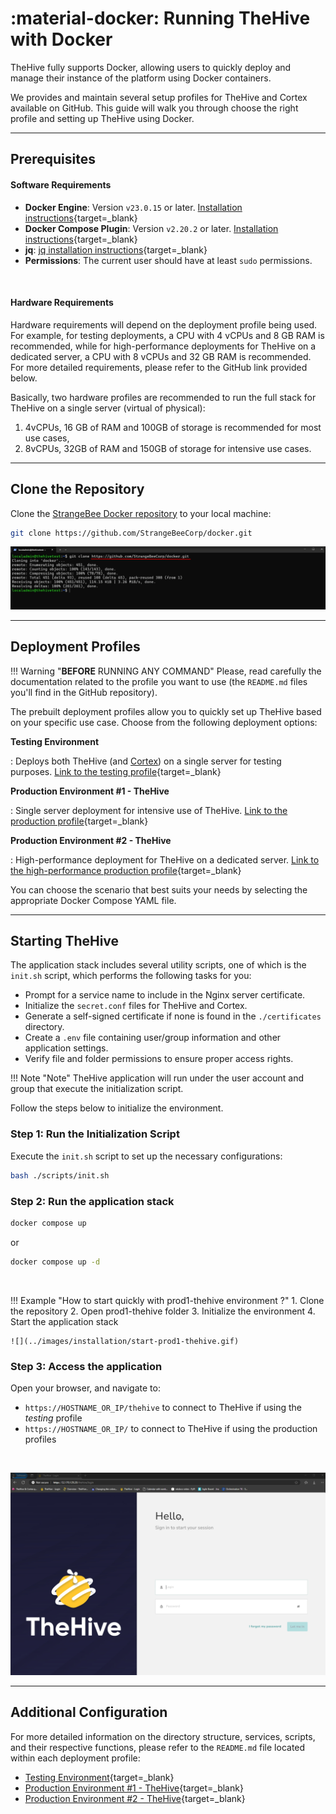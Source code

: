 # :material-docker: Running TheHive with Docker

TheHive fully supports Docker, allowing users to quickly deploy and manage their instance of the platform using Docker containers.

We provides and maintain several setup profiles for TheHive and Cortex available on GitHub. This guide will walk you through choose the right profile and setting up TheHive using Docker.

---

## Prerequisites

#### Software Requirements

- **Docker Engine**: Version `v23.0.15` or later. [Installation instructions](https://docs.docker.com/engine/install/){target=_blank}
- **Docker Compose Plugin**: Version `v2.20.2` or later. [Installation instructions](https://docs.docker.com/compose/install/){target=_blank}
- **jq**: [jq installation instructions](https://jqlang.github.io/jq/){target=_blank}
- **Permissions**: The current user should have at least `sudo` permissions.

&nbsp;

#### Hardware Requirements

Hardware requirements will depend on the deployment profile being used. For example, for testing deployments, a CPU with 4 vCPUs and 8 GB RAM is recommended, while for high-performance deployments for TheHive on a dedicated server, a CPU with 8 vCPUs and 32 GB RAM is recommended. For more detailed requirements, please refer to the GitHub link provided below.

Basically, two hardware profiles are recommended to run the full stack for TheHive on a single server (virtual of physical): 

1. 4vCPUs, 16 GB of RAM and 100GB of storage is recommended for most use cases, 
2. 8vCPUs, 32GB of RAM and 150GB of storage for intensive use cases.


---

## Clone the Repository

Clone the [StrangeBee Docker repository](https://github.com/StrangeBeeCorp/docker.git) to your local machine:

```sh
git clone https://github.com/StrangeBeeCorp/docker.git
```

![](../images/installation/docker-install-0.png)

---

## Deployment Profiles

!!! Warning "**BEFORE** RUNNING ANY COMMAND"
    Please, read carefully the documentation related to the profile you want to use (the `README.md` files you'll find in the GitHub repository).



The prebuilt deployment profiles allow you to quickly set up TheHive based on your specific use case. Choose from the following deployment options:

**Testing Environment**

:  Deploys both TheHive (and [Cortex](../../cortex/index.md)) on a single server for testing purposes. [Link to the testing profile](https://github.com/StrangeBeeCorp/docker/blob/main/testing){target=_blank}

**Production Environment #1 - TheHive**

:  Single server deployment for intensive use of TheHive. [Link to the production profile](https://github.com/StrangeBeeCorp/docker/blob/main/prod1-thehive){target=_blank}

**Production Environment #2 - TheHive**

:  High-performance deployment for TheHive on a dedicated server. [Link to the high-performance production profile](https://github.com/StrangeBeeCorp/docker/blob/main/prod2-thehive){target=_blank}

You can choose the scenario that best suits your needs by selecting the appropriate Docker Compose YAML file.

---

## Starting TheHive

The application stack includes several utility scripts, one of which is the `init.sh` script, which performs the following tasks for you:

- Prompt for a service name to include in the Nginx server certificate.
- Initialize the `secret.conf` files for TheHive and Cortex.
- Generate a self-signed certificate if none is found in the `./certificates` directory.
- Create a `.env` file containing user/group information and other application settings.
- Verify file and folder permissions to ensure proper access rights.

!!! Note "Note"
    TheHive application will run under the user account and group that execute the initialization script.

Follow the steps below to initialize the environment.

### Step 1: Run the Initialization Script

Execute the `init.sh` script to set up the necessary configurations:

```bash
bash ./scripts/init.sh
```

### Step 2: Run the application stack

```bash
docker compose up
```

or 

```bash
docker compose up -d
```

&nbsp;

!!! Example "How to start quickly with prod1-thehive environment ?"
    1. Clone the repository
    2. Open prod1-thehive folder
    3. Initialize the environment
    4. Start the application stack

    ![](../images/installation/start-prod1-thehive.gif)


### Step 3: Access the application

Open your browser, and navigate to: 

* `https://HOSTNAME_OR_IP/thehive` to connect to TheHive if using the *testing* profile
* `https://HOSTNAME_OR_IP/` to connect to TheHive if using the production profiles

&nbsp;

![](../images/installation/docker-install-2.png)

---

## Additional Configuration

For more detailed information on the directory structure, services, scripts, and their respective functions, please refer to the `README.md` file located within each deployment profile:

- [Testing Environment](https://github.com/StrangeBeeCorp/docker/blob/main/testing/README.md){target=_blank}
- [Production Environment #1 - TheHive](https://github.com/StrangeBeeCorp/docker/blob/main/prod1-thehive/README.md){target=_blank}
- [Production Environment #2 - TheHive](https://github.com/StrangeBeeCorp/docker/blob/main/prod2-thehive/README.md){target=_blank}

&nbsp;